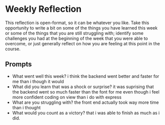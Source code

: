 # Weekly Reflection
This reflection is open-format, so it can be whatever you like. Take this opportunity to write a bit on some of the things you have learned this week or some of the things that you are still struggling with; identify some challenges you had at the beginning of the week that you were able to overcome, or just generally reflect on how you are feeling at this point in the course.

## Prompts
- What went well this week?
i think the backend went better and faster for me than i though it would
- What did you learn that was a shock or surprise?
it was suprising that the backend went so much faster than the font for me even though i feel more confident coding on view than i do with express
- What are you struggling with?
the front end actually took way more time than i thought
- What would you count as a victory?
that i was able to finish as much as i did.
